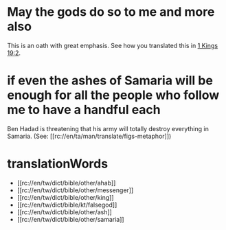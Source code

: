 # May the gods do so to me and more also

This is an oath with great emphasis. See how you translated this in [1 Kings 19:2](../19/01.md).

# if even the ashes of Samaria will be enough for all the people who follow me to have a handful each

Ben Hadad is threatening that his army will totally destroy everything in Samaria. (See: [[rc://en/ta/man/translate/figs-metaphor]])

# translationWords

* [[rc://en/tw/dict/bible/other/ahab]]
* [[rc://en/tw/dict/bible/other/messenger]]
* [[rc://en/tw/dict/bible/other/king]]
* [[rc://en/tw/dict/bible/kt/falsegod]]
* [[rc://en/tw/dict/bible/other/ash]]
* [[rc://en/tw/dict/bible/other/samaria]]